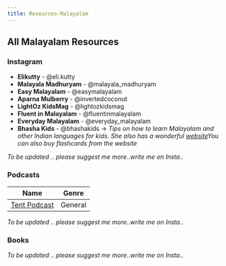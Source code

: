 ```yaml
---
title: Resources-Malayalam
---
```


## All Malayalam Resources  

### Instagram


+ **Elikutty** - @eli.kutty  
+ **Malayala Madhuryam** - @malayala_madhuryam  
+ **Easy Malayalam** - @easymalayalam  
+ **Aparna Mulberry** - @invertedcoconut  
+ **LightOz KidsMag** - @lightozkidsmag  
+ **Fluent in Malayalam** - @fluentinmalayalam  
+ **Everyday Malayalam** - @everyday_malayalam  
+ **Bhasha Kids** - @bhashakids -> _Tips on how to learn Malayalam and other Indian languages for kids. She also has a wonderful [website](https://bhashakids.com/)You can also buy flashcards from the website_

_To be updated .. please suggest me more..write me on Insta.._ 


### Podcasts

|Name |Genre|
|-----|-----|  
|[Tent Podcast](https://open.spotify.com/show/55PRLeBlrqXr9QeeGJV95N)|General
_To be updated .. please suggest me more..write me on Insta.._ 

### Books


_To be updated .. please suggest me more..write me on Insta.._ 
